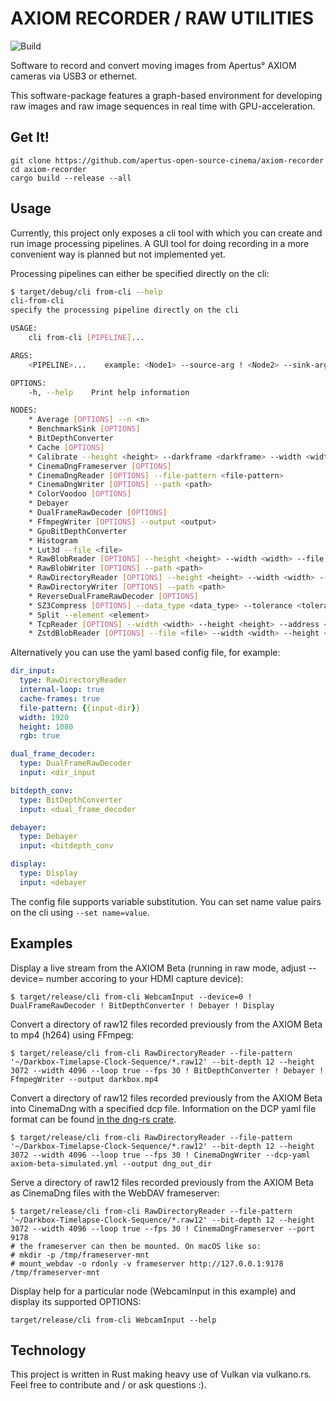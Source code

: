 # AXIOM RECORDER / RAW UTILITIES
![Build](https://github.com/apertus-open-source-cinema/axiom-recorder/workflows/Build/badge.svg)

Software to record and convert moving images from Apertus° AXIOM cameras via USB3 or ethernet.

This software-package features a graph-based environment for developing raw images and raw image sequences
in real time with GPU-acceleration.

## Get It!
```shell script
git clone https://github.com/apertus-open-source-cinema/axiom-recorder
cd axiom-recorder
cargo build --release --all
```

## Usage
Currently, this project only exposes a cli tool with which you can create and run image processing pipelines.
A GUI tool for doing recording in a more convenient way is planned but not implemented yet.

Processing pipelines can either be specified directly on the cli:

```sh
$ target/debug/cli from-cli --help
cli-from-cli 
specify the processing pipeline directly on the cli

USAGE:
    cli from-cli [PIPELINE]...

ARGS:
    <PIPELINE>...    example: <Node1> --source-arg ! <Node2> --sink-arg

OPTIONS:
    -h, --help    Print help information

NODES:
    * Average [OPTIONS] --n <n>
    * BenchmarkSink [OPTIONS]
    * BitDepthConverter
    * Cache [OPTIONS]
    * Calibrate --height <height> --darkframe <darkframe> --width <width>
    * CinemaDngFrameserver [OPTIONS]
    * CinemaDngReader [OPTIONS] --file-pattern <file-pattern>
    * CinemaDngWriter [OPTIONS] --path <path>
    * ColorVoodoo [OPTIONS]
    * Debayer
    * DualFrameRawDecoder [OPTIONS]
    * FfmpegWriter [OPTIONS] --output <output>
    * GpuBitDepthConverter
    * Histogram
    * Lut3d --file <file>
    * RawBlobReader [OPTIONS] --height <height> --width <width> --file <file>
    * RawBlobWriter [OPTIONS] --path <path>
    * RawDirectoryReader [OPTIONS] --height <height> --width <width> --file-pattern <file-pattern>
    * RawDirectoryWriter [OPTIONS] --path <path>
    * ReverseDualFrameRawDecoder [OPTIONS]
    * SZ3Compress [OPTIONS] --data_type <data_type> --tolerance <tolerance> --error_control <error_control>
    * Split --element <element>
    * TcpReader [OPTIONS] --width <width> --height <height> --address <address>
    * ZstdBlobReader [OPTIONS] --file <file> --width <width> --height <height>
```

Alternatively you can use the yaml based config file, for example:
```yaml
dir_input:
  type: RawDirectoryReader
  internal-loop: true
  cache-frames: true
  file-pattern: {{input-dir}}
  width: 1920
  height: 1080
  rgb: true

dual_frame_decoder:
  type: DualFrameRawDecoder
  input: <dir_input

bitdepth_conv:
  type: BitDepthConverter
  input: <dual_frame_decoder

debayer:
  type: Debayer
  input: <bitdepth_conv

display:
  type: Display
  input: <debayer
```
The config file supports variable substitution. You can set name value pairs on the cli using `--set name=value`.

## Examples

Display a live stream from the AXIOM Beta (running in raw mode, adjust --device= number accoring to your HDMI capture device):
```shell
$ target/release/cli from-cli WebcamInput --device=0 ! DualFrameRawDecoder ! BitDepthConverter ! Debayer ! Display
```

Convert a directory of raw12 files recorded previously from the AXIOM Beta to mp4 (h264) using FFmpeg:
```shell
$ target/release/cli from-cli RawDirectoryReader --file-pattern '~/Darkbox-Timelapse-Clock-Sequence/*.raw12' --bit-depth 12 --height 3072 --width 4096 --loop true --fps 30 ! BitDepthConverter ! Debayer ! FfmpegWriter --output darkbox.mp4
```

Convert a directory of raw12 files recorded previously from the AXIOM Beta into CinemaDng with a specified dcp file.
Information on the DCP yaml file format can be found [in the dng-rs crate](https://github.com/apertus-open-source-cinema/dng-rs/).
```shell
$ target/release/cli from-cli RawDirectoryReader --file-pattern '~/Darkbox-Timelapse-Clock-Sequence/*.raw12' --bit-depth 12 --height 3072 --width 4096 --loop true --fps 30 ! CinemaDngWriter --dcp-yaml axiom-beta-simulated.yml --output dng_out_dir
```

Serve a directory of raw12 files recorded previously from the AXIOM Beta as CinemaDng files with the WebDAV frameserver:
```shell
$ target/release/cli from-cli RawDirectoryReader --file-pattern '~/Darkbox-Timelapse-Clock-Sequence/*.raw12' --bit-depth 12 --height 3072 --width 4096 --loop true --fps 30 ! CinemaDngFrameserver --port 9178
# the frameserver can then be mounted. On macOS like so:
# mkdir -p /tmp/frameserver-mnt
# mount_webdav -o rdonly -v frameserver http://127.0.0.1:9178 /tmp/frameserver-mnt
```

Display help for a particular node (WebcamInput in this example) and display its supported OPTIONS:
```shell
target/release/cli from-cli WebcamInput --help
```

## Technology

This project is written in Rust making heavy use of Vulkan via vulkano.rs.
Feel free to contribute and / or ask questions :).
